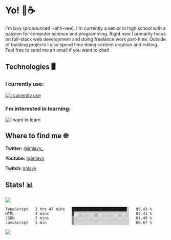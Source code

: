 # Yo! 🦊☕

I'm lavy (pronounced l-ahh-vee). I'm currently a senior in high school with a passion for computer science and programming. Right now I primarily focus on full-stack web development and doing freelance work part-time. Outside of building projects I also spend time doing content creation and editing. Feel free to send me an email if you want to chat!


## Technologies 🖥️

### I currently use:
[![I currently use](https://skillicons.dev/icons?i=ts,react,nextjs,nodejs,aws,emotion,electron,styledcomponents,vercel,figma,github,vscode,mongo,linux,ps,pr,ae&perline=8)](https://skillicons.dev)
### I'm interested in learning:
![I want to learn](https://skillicons.dev/icons?i=docker,graphql,apollo,nginx,redis,svelte,threejs,supabase,django,astro&perline=8)

## Where to find me 🌐

**Twitter:** [@imlavy_](https://twitter.com/@imlavy_)

**Youtube:** [@imlavy](https://youtube.com/@imlavy)

**Twitch:** [imlavy](https://twitch.tv/imlavy)

## Stats! 📊
[![](https://visitcount.itsvg.in/api?id=lavyyy&icon=0&color=11)](https://visitcount.itsvg.in)
<!--START_SECTION:waka-->

```text
TypeScript   2 hrs 47 mins   ████████████████████████░   95.43 %
HTML         4 mins          ▓░░░░░░░░░░░░░░░░░░░░░░░░   02.41 %
JSON         2 mins          ▒░░░░░░░░░░░░░░░░░░░░░░░░   01.49 %
JavaScript   1 min           ▒░░░░░░░░░░░░░░░░░░░░░░░░   00.67 %
```

<!--END_SECTION:waka-->

![](https://github-readme-stats.vercel.app/api?username=lavyyy&theme=midnight-purple&hide_border=true&include_all_commits=true&count_private=true)

